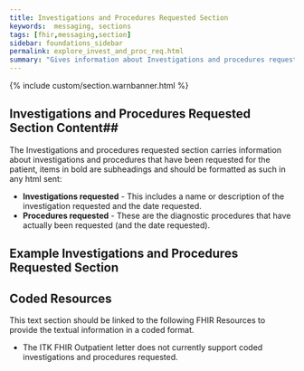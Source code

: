 ```yaml
---
title: Investigations and Procedures Requested Section
keywords:  messaging, sections
tags: [fhir,messaging,section]
sidebar: foundations_sidebar
permalink: explore_invest_and_proc_req.html
summary: "Gives information about Investigations and procedures requested section"
---
```


{% include custom/section.warnbanner.html %}

## Investigations and Procedures Requested Section Content##
The Investigations and procedures requested section carries information about investigations and procedures that have been requested for the patient, items in bold are subheadings and should be formatted as such in any html sent:

- **Investigations requested** - This includes a name or description of the investigation requested and the date requested.
- **Procedures requested** - These are the diagnostic procedures that have actually been requested (and the date requested).

##  Example Investigations and Procedures Requested Section ##


<script src="https://gist.github.com/IOPS-DEV/f4bd90e3caf3bcbce409704ac041805e.js"></script>

## Coded Resources ##

This text section should be linked to the following FHIR Resources to provide the textual information in a coded format.

- The ITK FHIR Outpatient letter does not currently support coded investigations and procedures requested.








